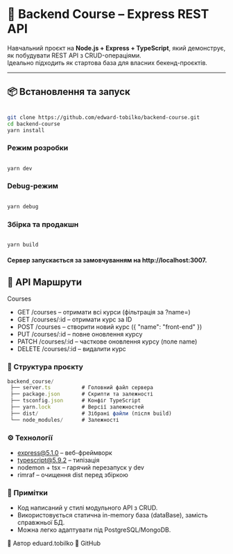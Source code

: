 # 📘 Backend Course – Express REST API

Навчальний проєкт на **Node.js + Express + TypeScript**, який демонструє, як побудувати REST API з CRUD-операціями.  
Ідеально підходить як стартова база для власних бекенд-проєктів.

---

## 📦 Встановлення та запуск

```bash

git clone https://github.com/edward-tobilko/backend-course.git
cd backend-course
yarn install

```

### Режим розробки
```bash

yarn dev

```

### Debug-режим
```bash

yarn debug

```

### Збірка та продакшн
```bash

yarn build

```

#### Сервер запускається за замовчуванням на http://localhost:3007.

## 📌 API Маршрути

Courses
- GET /courses – отримати всі курси (фільтрація за ?name=)
- GET /courses/:id – отримати курс за ID
- POST /courses – створити новий курс ({ "name": "front-end" })
- PUT /courses/:id – повне оновлення курсу
- PATCH /courses/:id – часткове оновлення курсу (поле name)
- DELETE /courses/:id – видалити курс

### 📂 Структура проєкту

```typescript
backend_course/
 ├── server.ts          # Головний файл сервера
 ├── package.json       # Скрипти та залежності
 ├── tsconfig.json      # Конфіг TypeScript
 ├── yarn.lock          # Версії залежностей
 ├── dist/              # Зібрані файли (після build)
 └── node_modules/      # Залежності
```

### ⚙️ Технології
- express@5.1.0 – веб-фреймворк
- typescript@5.9.2 – типізація
- nodemon + tsx – гарячий перезапуск у dev
- rimraf – очищення dist перед збіркою

### 📖 Примітки
- Код написаний у стилі модульного API з CRUD.
- Використовується статична in-memory база (dataBase), замість справжньої БД.
- Можна легко адаптувати під PostgreSQL/MongoDB.

📖 Автор
eduard.tobilko
🔗 GitHub
